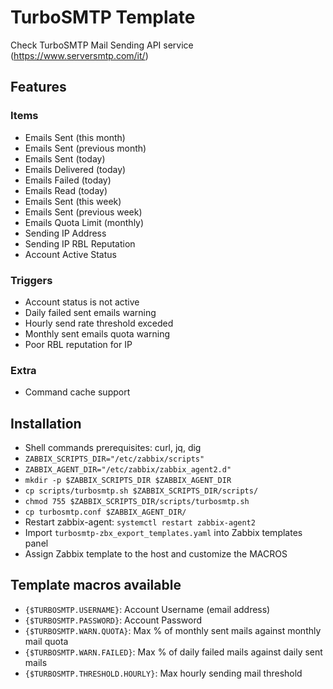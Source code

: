 # TurboSMTP Template
Check TurboSMTP Mail Sending API service (https://www.serversmtp.com/it/)

## Features

### Items
- Emails Sent (this month)
- Emails Sent (previous month)
- Emails Sent (today)
- Emails Delivered (today)
- Emails Failed (today)
- Emails Read (today)
- Emails Sent (this week)
- Emails Sent (previous week)
- Emails Quota Limit (monthly)
- Sending IP Address
- Sending IP RBL Reputation
- Account Active Status

### Triggers
- Account status is not active
- Daily failed sent emails warning
- Hourly send rate threshold exceded
- Monthly sent emails quota warning
- Poor RBL reputation for IP

### Extra
- Command cache support

## Installation
- Shell commands prerequisites: curl, jq, dig
- `ZABBIX_SCRIPTS_DIR="/etc/zabbix/scripts"`
- `ZABBIX_AGENT_DIR="/etc/zabbix/zabbix_agent2.d"`
- `mkdir -p $ZABBIX_SCRIPTS_DIR $ZABBIX_AGENT_DIR`
- `cp scripts/turbosmtp.sh $ZABBIX_SCRIPTS_DIR/scripts/`
- `chmod 755 $ZABBIX_SCRIPTS_DIR/scripts/turbosmtp.sh`
- `cp turbosmtp.conf $ZABBIX_AGENT_DIR/`
- Restart zabbix-agent: `systemctl restart zabbix-agent2`
- Import `turbosmtp-zbx_export_templates.yaml` into Zabbix templates panel
- Assign Zabbix template to the host and customize the MACROS

## Template macros available
- `{$TURBOSMTP.USERNAME}`: Account Username (email address)
- `{$TURBOSMTP.PASSWORD}`: Account Password
- `{$TURBOSMTP.WARN.QUOTA}`: Max % of monthly sent mails against monthly mail quota
- `{$TURBOSMTP.WARN.FAILED}`: Max % of daily failed mails against daily sent mails
- `{$TURBOSMTP.THRESHOLD.HOURLY}`: Max hourly sending mail threshold
